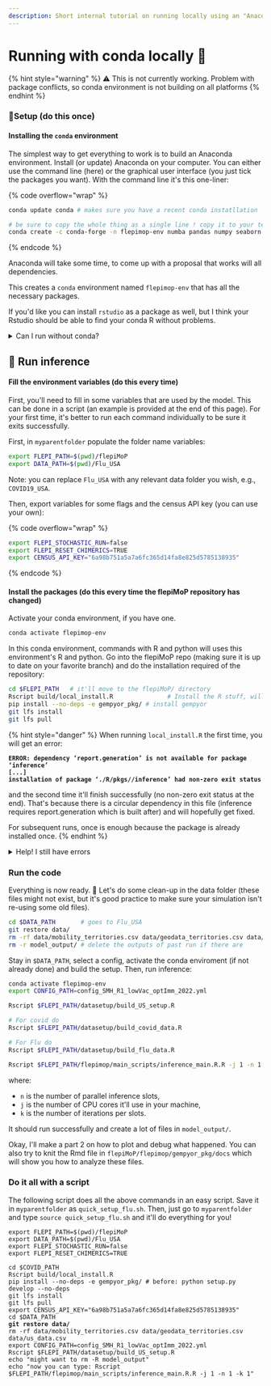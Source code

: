 ```yaml
---
description: Short internal tutorial on running locally using an "Anaconda" environment.
---
```


# Running with conda locally 🐍



{% hint style="warning" %}
:warning: This is not currently working. Problem with package conflicts, so conda environment is not building on all platforms
{% endhint %}

### 🧱Setup (do this once)

#### Installing the `conda` environment

The simplest way to get everything to work is to build an Anaconda environment. Install (or update) Anaconda on your computer. You can either use the command line (here) or the graphical user interface (you just tick the packages you want). With the command line it's this one-liner:

{% code overflow="wrap" %}
```bash
conda update conda # makes sure you have a recent conda instatllation

# be sure to copy the whole thing as a single line ! copy it to your text editor
conda create -c conda-forge -n flepimop-env numba pandas numpy seaborn tqdm matplotlib click confuse pyarrow sympy dask pytest scipy graphviz boto3 slack_sdk r-readr r-sf r-lubridate r-tigris r-tidyverse r-gridextra r-reticulate r-truncnorm r-xts r-ggfortify r-flextable r-doparallel r-foreach r-arrow r-optparse r-devtools r-tidycensus r-cdltools r-cowplot r-ggraph r-tidygraph
```
{% endcode %}

Anaconda will take some time, to come up with a proposal that works will all dependencies.&#x20;

This creates a `conda` environment named `flepimop-env` that has all the necessary packages. &#x20;

If you'd like you can install `rstudio` as a package as well, but I think your Rstudio should be able to find your conda R without problems.

<details>

<summary>Can I run without conda?</summary>

Anaconda is the most reproducible way to run our model. However, you can still proceed without it. You can just carry on with the steps below without creating an environment.

**How to do it?** Just skip every line starting with `conda` and do not use the `--no-deps` flag when installing gempyor (so pip will install the dependencies). When running `local_install.R` there may be failures because some packages are missing. Install them as you usually do from R. The rest is the same as this tutorial.

</details>

## 🚀 Run inference

#### Fill the environment variables (do this every time)

First, you'll need to fill in some variables that are used by the model. This can be done in a script (an example is provided at the end of this page). For your first time, it's better to run each command individually to be sure it exits successfully.&#x20;

First, in `myparentfolder` populate the folder name variables:

```bash
export FLEPI_PATH=$(pwd)/flepiMoP
export DATA_PATH=$(pwd)/Flu_USA
```

Note: you can replace `Flu_USA` with any relevant data folder you wish, e.g., `COVID19_USA`.

Then, export variables for some flags and the census API key (you can use your own):

{% code overflow="wrap" %}
```bash
export FLEPI_STOCHASTIC_RUN=false
export FLEPI_RESET_CHIMERICS=TRUE
export CENSUS_API_KEY="6a98b751a5a7a6fc365d14fa8e825d5785138935"
```
{% endcode %}

#### Install the packages (do this every time the flepiMoP repository has changed)

Activate your conda environment, if you have one.

```bash
conda activate flepimop-env
```

In this conda environment, commands with R and python will uses this environment's R and python. Go into the flepiMoP repo (making sure it is up to date on your favorite branch) and do the installation required of the repository:

```bash
cd $FLEPI_PATH   # it'll move to the flepiMoP/ directory
Rscript build/local_install.R               # Install the R stuff, will fail
pip install --no-deps -e gempyor_pkg/ # install gempyor
git lfs install
git lfs pull
```

{% hint style="danger" %}
When running `local_install.R` the first time, you will get an error:&#x20;

<pre><code><strong>ERROR: dependency ‘report.generation’ is not available for package ‘inference’
</strong><strong>[...]
</strong><strong>installation of package ‘./R/pkgs//inference’ had non-zero exit status
</strong></code></pre>

and the second time it'll finish successfully (no non-zero exit status at the end). That's because there is a circular dependency in this file (inference requires report.generation which is built after) and will hopefully get fixed.&#x20;

For subsequent runs, once is enough because the package is already installed once.
{% endhint %}

<details>

<summary>Help! I still have errors</summary>

If you get an error because no cran mirror is selected, just create in your home directory a `.Rprofile`file:

{% code title="~/.Rprofile" lineNumbers="true" %}
```r
local({r <- getOption("repos")
       r["CRAN"] <- "http://cran.r-project.org" 
       options(repos=r)
})
```
{% endcode %}

Perhaps this should be added to the top of the local\_install.R script #todo

</details>

### Run the code

Everything is now ready. 🎉 Let's do some clean-up in the data folder (these files might not exist, but it's good practice to make sure your simulation isn't re-using some old files).

```bash
cd $DATA_PATH       # goes to Flu_USA
git restore data/
rm -rf data/mobility_territories.csv data/geodata_territories.csv data/us_data.csv
rm -r model_output/ # delete the outputs of past run if there are
```

Stay in `$DATA_PATH`, select a config, activate the conda enviroment (if not already done) and build the setup. Then, run inference:

```bash
conda activate flepimop-env
export CONFIG_PATH=config_SMH_R1_lowVac_optImm_2022.yml

Rscript $FLEPI_PATH/datasetup/build_US_setup.R

# For covid do
Rscript $FLEPI_PATH/datasetup/build_covid_data.R

# For Flu do
Rscript $FLEPI_PATH/datasetup/build_flu_data.R

Rscript $FLEPI_PATH/flepimop/main_scripts/inference_main.R.R -j 1 -n 1 -k 3
```

where:

* `n` is the number of parallel inference slots,
* `j` is the number of CPU cores it'll use in your machine,
* `k` is the number of iterations per slots.

It should run successfully and create a lot of files in `model_output/`.&#x20;

Okay, I'll make a part 2 on how to plot and debug what happened. You can also try to knit the Rmd file in `flepiMoP/flepimop/gempyor_pkg/docs` which will show you how to analyze these files.

### Do it all with a script

The following script does all the above commands in an easy script. Save it in `myparentfolder` as `quick_setup_flu.sh`. Then, just go to `myparentfolder` and type `source quick_setup_flu.sh` and it'll do everything for you!

<pre class="language-bash" data-title="quick_setup_flu.sh" data-line-numbers><code class="lang-bash">export FLEPI_PATH=$(pwd)/flepiMoP
export DATA_PATH=$(pwd)/Flu_USA
export FLEPI_STOCHASTIC_RUN=false
export FLEPI_RESET_CHIMERICS=TRUE

cd $COVID_PATH
Rscript build/local_install.R
pip install --no-deps -e gempyor_pkg/ # before: python setup.py develop --no-deps
git lfs install
git lfs pull
export CENSUS_API_KEY="6a98b751a5a7a6fc365d14fa8e825d5785138935"
cd $DATA_PATH
<strong>git restore data/
</strong>rm -rf data/mobility_territories.csv data/geodata_territories.csv data/us_data.csv
export CONFIG_PATH=config_SMH_R1_lowVac_optImm_2022.yml
Rscript $FLEPI_PATH/datasetup/build_US_setup.R
echo "might want to rm -R model_output"
echo "now you can type: Rscript $FLEPI_PATH/flepimop/main_scripts/inference_main.R.R -j 1 -n 1 -k 1"
</code></pre>



